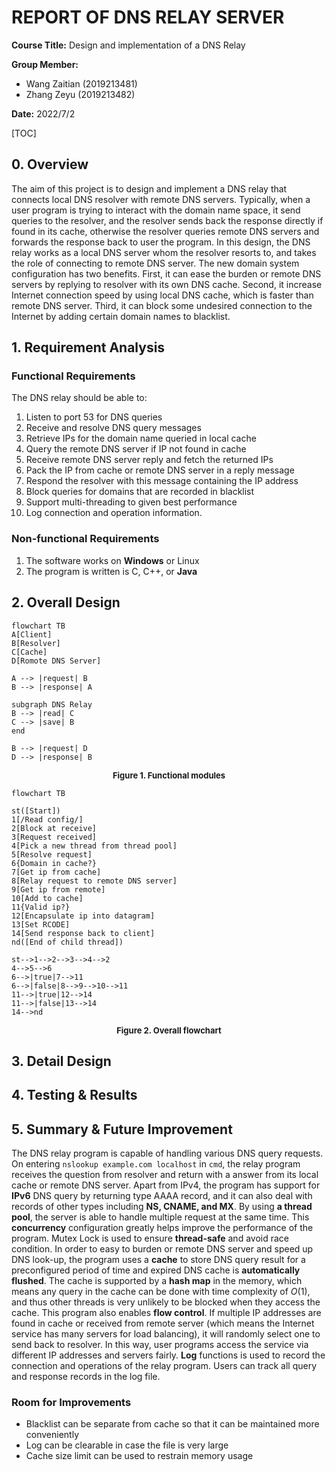# REPORT OF DNS RELAY SERVER

**Course Title:** Design and implementation of a DNS Relay

**Group Member:**

- Wang Zaitian (2019213481)
- Zhang Zeyu (2019213482)

**Date:** 2022/7/2

[TOC]

## 0. Overview

The aim of this project is to design and implement a DNS relay that connects local DNS resolver with remote DNS servers. Typically, when a user program is trying to interact with the domain name space, it send queries to the resolver, and the resolver sends back the response directly if found in its cache, otherwise the resolver queries remote DNS servers and forwards the response back to user the program. In this design, the DNS relay works as a local DNS server whom the resolver resorts to, and takes the role of connecting to remote DNS server. The new domain system configuration has two benefits. First, it can ease the burden or remote DNS servers by replying to resolver with its own DNS cache. Second, it increase Internet connection speed by using local DNS cache, which is faster than remote DNS server. Third, it can block some undesired connection to the Internet by adding certain domain names to blacklist. 

## 1. Requirement Analysis

### Functional Requirements

The DNS relay should be able to:

1. Listen to port 53 for DNS queries
2. Receive and resolve DNS query messages
3. Retrieve IPs for the domain name queried in local cache
4. Query the remote DNS server if IP not found in cache
5. Receive remote DNS server reply and fetch the returned IPs
6. Pack the IP from cache or remote DNS server in a reply message
7. Respond the resolver with this message containing the IP address
8. Block queries for domains that are recorded in blacklist
9. Support multi-threading to given best performance
10. Log connection and  operation information.

### Non-functional Requirements

1. The software works on **Windows** or Linux
2. The program is written is C, C++, or **Java**

## 2. Overall Design

```mermaid
flowchart TB
A[Client]
B[Resolver]
C[Cache]
D[Romote DNS Server]

A --> |request| B
B --> |response| A

subgraph DNS Relay
B --> |read| C
C --> |save| B
end

B --> |request| D
D --> |response| B
```

<center><b><font size ='2'>Figure 1. Functional modules</font></b></center></font>

```mermaid
flowchart TB

st([Start])
1[/Read config/]
2[Block at receive]
3[Request received]
4[Pick a new thread from thread pool]
5[Resolve request]
6{Domain in cache?}
7[Get ip from cache]
8[Relay request to remote DNS server]
9[Get ip from remote]
10[Add to cache]
11{Valid ip?}
12[Encapsulate ip into datagram]
13[Set RCODE]
14[Send response back to client]
nd([End of child thread])

st-->1-->2-->3-->4-->2
4-->5-->6
6-->|true|7-->11
6-->|false|8-->9-->10-->11
11-->|true|12-->14
11-->|false|13-->14
14-->nd
```

<center><b><font size ='2'>Figure 2. Overall flowchart</font></b></center></font>

## 3. Detail Design

## 4. Testing & Results

## 5. Summary & Future Improvement

The DNS relay program is capable of handling various DNS query requests. On entering `nslookup example.com localhost` in `cmd`, the relay program receives the question from resolver and return with a answer from its local cache or remote DNS server. Apart from IPv4, the program has support for **IPv6** DNS query by returning type AAAA record, and it can also deal with records of other types including **NS, CNAME, and MX**. By using **a thread pool**, the server is able to handle multiple request at the same time. This **concurrency** configuration greatly helps improve the performance of the program. Mutex Lock is used to ensure **thread-safe** and avoid race condition.  In order to easy to burden or remote DNS server and speed up DNS look-up, the program uses a **cache** to store DNS query result for a preconfigured period of time and expired DNS cache is **automatically flushed**. The cache is supported by a **hash map** in the memory, which means any query in the cache can be done with time complexity of $O(1)$, and thus other threads is very unlikely to be blocked when they access the cache. This program also enables **flow control**. If multiple IP addresses are found in cache or received from remote server (which means the Internet service has many servers for load balancing), it will randomly select one to send back to resolver. In this way, user programs access the service via different IP addresses and servers fairly. **Log** functions is used to record the connection and operations of the relay program. Users can track all query and response records in the log file.

### Room for Improvements

- Blacklist can be separate from cache so that it can be maintained more conveniently
- Log can be clearable in case the file is very large
- Cache size limit can be used to restrain memory usage
